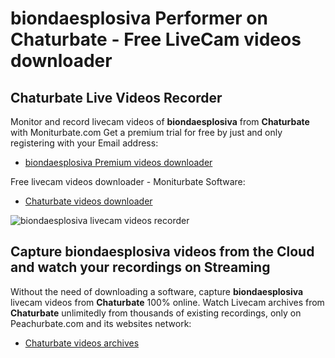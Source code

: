 # biondaesplosiva Performer on Chaturbate - Free LiveCam videos downloader

## Chaturbate Live Videos Recorder

Monitor and record livecam videos of **biondaesplosiva** from **Chaturbate** with Moniturbate.com
Get a premium trial for free by just and only registering with your Email address:
* [biondaesplosiva Premium videos downloader](https://moniturbate.com/request-demo-licence-key.html)

Free livecam videos downloader - Moniturbate Software:
* [Chaturbate videos downloader](https://moniturbate.com/moniturbate-download-software.html)

![biondaesplosiva livecam videos recorder](https://peachurnet.com/templates/moniturbate-software.png)


## Capture biondaesplosiva videos from the Cloud and watch your recordings on Streaming

Without the need of downloading a software, capture **biondaesplosiva** livecam videos from **Chaturbate** 100% online.
Watch Livecam archives from **Chaturbate** unlimitedly from thousands of existing recordings, only on Peachurbate.com and its websites network:
* [Chaturbate videos archives](https://peachurnet.com/)